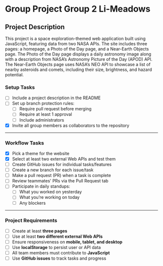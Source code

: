 # Group Project Group 2 Li-Meadows
## Project Description
This project is a space exploration-themed web application built using JavaScript, featuring data from two NASA APIs. The site includes three pages: a homepage, a Photo of the Day page, and a Near-Earth Objects page. The Photo of the Day page displays a daily astronomy image along with a description from NASA’s Astronomy Picture of the Day (APOD) API. The Near-Earth Objects page uses NASA’s NEO API to showcase a list of nearby asteroids and comets, including their size, brightness, and hazard potential. 

### Setup Tasks
- [ ] Include a project description in the README
- [ ] Set up branch protection rules:
  - [ ] Require pull request before merging
  - [ ] Require at least 1 approval
  - [ ] Include administrators
- [X] Invite all group members as collaborators to the repository

---

### Workflow Tasks
- [X] Pick a theme for the website
- [X] Select at least two external Web APIs and test them
- [ ] Create GitHub issues for individual tasks/features
- [ ] Create a new branch for each issue/task
- [ ] Make a pull request (PR) when a task is complete
- [ ] Review teammates' PRs via the Pull Request tab
- [ ] Participate in daily standups:
  - [ ] What you worked on yesterday
  - [ ] What you’re working on today
  - [ ] Any blockers

---

### Project Requirements
- [ ] Create at least **three pages**
- [ ] Use at least **two different external Web APIs**
- [ ] Ensure responsiveness on **mobile, tablet, and desktop**
- [ ] Use **localStorage** to persist user or API data
- [ ] All team members must contribute to **JavaScript**
- [ ] Use **GitHub issues** to track tasks and progress

